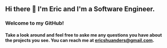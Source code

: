 ## Hi there 👋 I'm Eric and I'm a Software Engineer.  
### Welcome to my GitHub!


#### Take a look around and feel free to aske me any questions you have about the projects you see.  You can reach me at ericshuanders@gmail.com.
<!--
**ericshuanders/ericshuanders** is a ✨ _special_ ✨ repository because its `README.md` (this file) appears on your GitHub profile.

Here are some ideas to get you started:

- 🔭 I’m currently working on ...
- 🌱 I’m currently learning ...
- 👯 I’m looking to collaborate on ...
- 🤔 I’m looking for help with ...
- 💬 Ask me about ...
- 📫 How to reach me: ...
- 😄 Pronouns: ...
- ⚡ Fun fact: ...
-->
